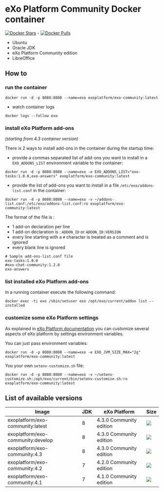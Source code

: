 # eXo Platform Community Docker container
[![Docker Stars](https://img.shields.io/docker/stars/exoplatform/exo-community.svg?maxAge=2592000)]() - [![Docker Pulls](https://img.shields.io/docker/pulls/exoplatform/exo-community.svg?maxAge=2592000)]()

* Ubuntu
* Oracle JDK
* eXo Platform Community edition
* LibreOffice

## How to

### run the container

```
docker run -d -p 8080:8080 --name=exo exoplatform/exo-community:latest
```

* watch container logs

```
docker logs --follow exo
```

### install eXo Platform add-ons

_(starting from 4.3 container version)_

There is 2 ways to install add-ons in the container during the startup time:

* provide a commas separated list of add-ons you want to install in a `EXO_ADDONS_LIST` environment variable to the container:

```
docker run -d -p 8080:8080 --name=exo -e EXO_ADDONS_LIST="exo-tasks:1.0.0,exo-answers" exoplatform/exo-community:latest
```

* provide the list of add-ons you want to install in a file `/etc/exo/addons-list.conf` in the container:

```
docker run -d -p 8080:8080 --name=exo -v ~/addons-list.conf:/etc/exo/addons-list.conf:ro exoplatform/exo-community:latest
```

The format of the file is :
* 1 add-on declaration per line
* 1 add-on declaration is : `ADDON_ID` or `ADDON_ID:VERSION`
* every line starting with a `#` character is treated as a comment and is ignored
* every blank line is ignored

```
# Sample add-ons-list.conf file
exo-tasks:1.0.0
#exo-chat-community:1.2.0
exo-answers
```

### list installed eXo Platform add-ons

In a running container execute the following command:

```
docker exec -ti exo /sbin/setuser exo /opt/exo/current/addon list --installed
```

### customize some eXo Platform settings

As explained in [eXo Platform documentation](https://www.exoplatform.com/docs/PLF43/PLFAdminGuide.InstallationAndStartup.CustomizingEnvironmentVariables.html) you can customize several aspects of eXo platform by settings environment variables.

You can just pass environment variables:

```
docker run -d -p 8080:8080 --name=exo -e EXO_JVM_SIZE_MAX="2g" exoplatform/exo-community:latest
```

You your own `setenv-customize.sh` file:

```
docker run -d -p 8080:8080 --name=exo -v ~/setenv-customize.sh:/opt/exo/current/bin/setenv-customize.sh:ro exoplatform/exo-community:latest
```


## List of available versions

|    Image                         |  JDK  |   eXo Platform           |  Size
|----------------------------------|-------|--------------------------|----------------
|exoplatform/exo-community:latest  |   8   | 4.3.0 Community edition  |[![](https://badge.imagelayers.io/exoplatform/exo-community:latest.svg)](https://imagelayers.io/?images=exoplatform/exo-community:latest 'Get your own badge on imagelayers.io')
|exoplatform/exo-community:develop |   8   | 4.3.0 Community edition  |[![](https://badge.imagelayers.io/exoplatform/exo-community:develop.svg)](https://imagelayers.io/?images=exoplatform/exo-community:develop 'Get your own badge on imagelayers.io')
|exoplatform/exo-community:4.3     |   8   | 4.3.0 Community edition  |[![](https://badge.imagelayers.io/exoplatform/exo-community:4.3.svg)](https://imagelayers.io/?images=exoplatform/exo-community:4.3 'Get your own badge on imagelayers.io')
|exoplatform/exo-community:4.2     |   7   | 4.2.0 Community edition  |[![](https://badge.imagelayers.io/exoplatform/exo-community:4.2.svg)](https://imagelayers.io/?images=exoplatform/exo-community:4.2 'Get your own badge on imagelayers.io')
|exoplatform/exo-community:4.1     |   7   | 4.1.0 Community edition  |[![](https://badge.imagelayers.io/exoplatform/exo-community:4.1.svg)](https://imagelayers.io/?images=exoplatform/exo-community:4.1 'Get your own badge on imagelayers.io')
